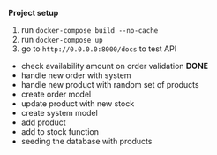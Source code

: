 **Project setup**

1. run `docker-compose build --no-cache`
2. run `docker-compose up`
3. go to `http://0.0.0.0:8000/docs` to test API

- check availability amount on order validation
  **DONE**
- handle new order with system
- handle new product with random set of products
- create order model
- update product with new stock
- create system model
- add product
- add to stock function
- seeding the database with products
